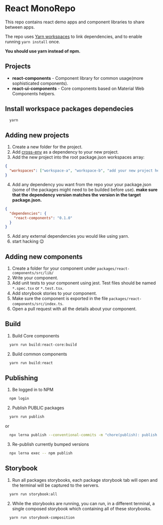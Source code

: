 # React MonoRepo

This repo contains react demo apps and component libraries to share between apps.

The repo uses [Yarn workspaces](https://classic.yarnpkg.com/en/docs/workspaces/) to link dependencies, and to enable running `yarn install` once.

**You should use yarn instead of npm.**


## Projects
* **react-components** - Component library for common usage(more sophisticated components).
* **react-ui-components** - Core components based on Material Web Components helpers.

## Install workspace packages dependecies
```sh
  yarn
```

## Adding new projects
1. Create a new folder for the project.
2. Add [cross-env](https://www.npmjs.com/package/cross-env) as a dependency to your new project.
3. Add the new project into the root package.json workspaces array:
```json
{
  "workspaces": ["workspace-a", "workspace-b", "add your new project here"]
}
```
4. Add any dependency you want from the repo your your package.json (some of the packages might need to be builded before use). **make sure that the dependency version matches the version in the target package.json.** 

```json
{
  "dependencies": {
    "react-components": "0.1.0"
  }
}
```
5. Add any external dependencies you would like using yarn.
6. start hacking :wink:

## Adding new components
1. Create a folder for your component under `packages/react-components/src/lib/`
2. Write your component.
3. Add unit tests to your component using jest. Test files should be named `*.spec.tsx` or `*.test.tsx`.
4. Add storybook stories to your component.
5. Make sure the component is exported in the file `packages/react-components/src/index.ts`.
6. Open a pull request with all the details about your component.

## Build
1. Build Core components
```sh
  yarn run build:react-core:build
``` 
2. Build common components
```sh
  yarn run build:react
``` 

## Publishing
1. Be logged in to NPM
```sh
  npm login
``` 
2. Publish PUBLIC packages 
```sh
  yarn run publish
``` 
or
```sh
  npx lerna publish --conventional-commits -m "chore(publish): publish %s [ci skip]"
``` 
3. Re-publish currently bumped versions
```sh
  npx lerna exec -- npm publish
```
## Storybook
1. Run all packages storybooks, each package storybook tab will open and the terminal will be captured to the servers.
```sh
  yarn run storybook:all
```
2. While the storybooks are running, you can run, in a different terminal, a single composed storybook which containing all of these storybooks.
```sh
  yarn run storybook-composition
``` 
